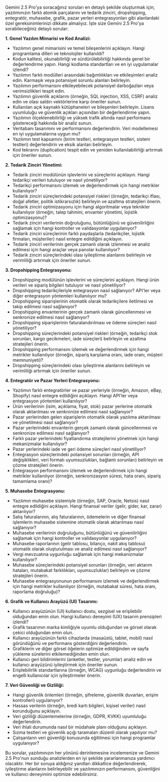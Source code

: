 Gemini 2.5 Pro'ya soracağınız soruları en detaylı şekilde oluşturmak için, yazılımınızın farklı atomik parçalarını ve tedarik zinciri, dropshipping, entegratör, muhasebe, grafik, pazar yerleri entegrasyonları gibi alanlardaki özel gereksinimlerinizi dikkate almalıyız. İşte size Gemini 2.5 Pro'ya sorabileceğiniz detaylı sorular:  

**1. Genel Yazılım Mimarisi ve Kod Analizi:**  

*   Yazılımın genel mimarisini ve temel bileşenlerini açıklayın. Hangi programlama dilleri ve teknolojiler kullanıldı?  
*   Kodun kalitesi, okunabilirliği ve sürdürülebilirliği hakkında genel bir değerlendirme yapın. Hangi kodlama standartları ve en iyi uygulamalar izlendi?  
*   Yazılımın farklı modülleri arasındaki bağımlılıkları ve etkileşimleri analiz edin. Karmaşık veya potansiyel sorunlu alanları belirleyin.  
*   Yazılımın performansını etkileyebilecek potansiyel darboğazları veya verimsizlikleri tespit edin.  
*   Yazılımın güvenlik açıklarını (örneğin, SQL injection, XSS, CSRF) analiz edin ve olası saldırı vektörlerine karşı öneriler sunun.  
*   Kullanılan açık kaynaklı kütüphaneleri ve bileşenleri belirleyin. Lisans uyumluluğu ve güvenlik açıkları açısından bir değerlendirme yapın.  
*   Yazılımın ölçeklenebilirliği ve yüksek trafik altında nasıl performans göstereceği hakkında bir analiz sunun.  
*   Veritabanı tasarımını ve performansını değerlendirin. Veri modellemesi en iyi uygulamalarına uygun mu?  
*   Yazılımın test kapsamını (birim testleri, entegrasyon testleri, sistem testleri) değerlendirin ve eksik alanları belirleyin.  
*   Kod tekrarını (duplication) tespit edin ve yeniden kullanılabilirliği artırmak için öneriler sunun.  

**2. Tedarik Zinciri Yönetimi:**  

*   Tedarik zinciri modülünün işlevlerini ve süreçlerini açıklayın. Hangi tedarikçi verileri tutuluyor ve nasıl yönetiliyor?  
*   Tedarikçi performansını izlemek ve değerlendirmek için hangi metrikler kullanılıyor?  
*   Tedarik zinciri süreçlerindeki potansiyel riskleri (örneğin, tedarikçi iflası, doğal afetler, politik istikrarsızlık) belirleyin ve azaltma stratejileri önerin.  
*   Tedarik zinciri optimizasyonu için hangi algoritmalar veya teknikler kullanılıyor (örneğin, talep tahmini, envanter yönetimi, lojistik optimizasyonu)?  
*   Tedarik zinciri verilerinin doğruluğunu, bütünlüğünü ve güvenilirliğini sağlamak için hangi kontroller ve validasyonlar uygulanıyor?  
*   Tedarik zinciri süreçlerinin farklı paydaşlarla (tedarikçiler, lojistik firmaları, müşteriler) nasıl entegre edildiğini açıklayın.  
*   Tedarik zinciri verilerinin gerçek zamanlı olarak izlenmesi ve analiz edilmesi için hangi araçlar veya panolar kullanılıyor?  
*   Tedarik zinciri süreçlerindeki olası iyileştirme alanlarını belirleyin ve verimliliği artırmak için öneriler sunun.  

**3. Dropshipping Entegrasyonu:**  

*   Dropshipping modülünün işlevlerini ve süreçlerini açıklayın. Hangi ürün verileri ve sipariş bilgileri tutuluyor ve nasıl yönetiliyor?  
*   Dropshipping tedarikçileriyle entegrasyon nasıl sağlanıyor? API'ler veya diğer entegrasyon yöntemleri kullanılıyor mu?  
*   Dropshipping siparişlerinin otomatik olarak tedarikçilere iletilmesi ve takip edilmesi nasıl sağlanıyor?  
*   Dropshipping envanterinin gerçek zamanlı olarak güncellenmesi ve senkronize edilmesi nasıl sağlanıyor?  
*   Dropshipping siparişlerinin faturalandırılması ve ödeme süreçleri nasıl yönetiliyor?  
*   Dropshipping süreçlerindeki potansiyel riskleri (örneğin, tedarikçi stok sorunları, kargo gecikmeleri, iade süreçleri) belirleyin ve azaltma stratejileri önerin.  
*   Dropshipping performansını izlemek ve değerlendirmek için hangi metrikler kullanılıyor (örneğin, sipariş karşılama oranı, iade oranı, müşteri memnuniyeti)?  
*   Dropshipping süreçlerindeki olası iyileştirme alanlarını belirleyin ve verimliliği artırmak için öneriler sunun.  

**4. Entegratör ve Pazar Yerleri Entegrasyonu:**  

*   Yazılımın farklı entegratörler ve pazar yerleriyle (örneğin, Amazon, eBay, Shopify) nasıl entegre edildiğini açıklayın. Hangi API'ler veya entegrasyon yöntemleri kullanılıyor?  
*   Ürün verilerinin (isim, açıklama, fiyat, stok) pazar yerlerine otomatik olarak aktarılması ve senkronize edilmesi nasıl sağlanıyor?  
*   Pazar yerlerinden gelen siparişlerin otomatik olarak yazılıma aktarılması ve yönetilmesi nasıl sağlanıyor?  
*   Pazar yerlerindeki envanterin gerçek zamanlı olarak güncellenmesi ve senkronize edilmesi nasıl sağlanıyor?  
*   Farklı pazar yerlerindeki fiyatlandırma stratejilerini yönetmek için hangi mekanizmalar kullanılıyor?  
*   Pazar yerlerindeki iade ve geri ödeme süreçleri nasıl yönetiliyor?  
*   Entegrasyon süreçlerindeki potansiyel sorunları (örneğin, API değişiklikleri, veri formatı uyumsuzlukları, bağlantı sorunları) belirleyin ve çözme stratejileri önerin.  
*   Entegrasyon performansını izlemek ve değerlendirmek için hangi metrikler kullanılıyor (örneğin, senkronizasyon süresi, hata oranı, sipariş tamamlama oranı)?  

**5. Muhasebe Entegrasyonu:**  

*   Yazılımın muhasebe sistemiyle (örneğin, SAP, Oracle, Netsis) nasıl entegre edildiğini açıklayın. Hangi finansal veriler (gelir, gider, kar, zarar) aktarılıyor?  
*   Satış faturalarının, alış faturalarının, ödemelerin ve diğer finansal işlemlerin muhasebe sistemine otomatik olarak aktarılması nasıl sağlanıyor?  
*   Muhasebe verilerinin doğruluğunu, bütünlüğünü ve güvenilirliğini sağlamak için hangi kontroller ve validasyonlar uygulanıyor?  
*   Muhasebe raporlarının (gelir tablosu, bilanço, nakit akış tablosu) otomatik olarak oluşturulması ve analiz edilmesi nasıl sağlanıyor?  
*   Vergi mevzuatına uygunluğu sağlamak için hangi mekanizmalar kullanılıyor?  
*   Muhasebe süreçlerindeki potansiyel sorunları (örneğin, veri aktarım hataları, mutabakat farklılıkları, uyumsuzluklar) belirleyin ve çözme stratejileri önerin.  
*   Muhasebe entegrasyonunun performansını izlemek ve değerlendirmek için hangi metrikler kullanılıyor (örneğin, mutabakat süresi, hata oranı, raporlama doğruluğu)?  

**6. Grafik ve Kullanıcı Arayüzü (UI) Tasarımı:**  

*   Kullanıcı arayüzünün (UI) kullanıcı dostu, sezgisel ve erişilebilir olduğundan emin olun. Hangi kullanıcı deneyimi (UX) tasarım prensipleri izlendi?  
*   Grafik tasarımın marka kimliğiyle uyumlu olduğundan ve görsel olarak çekici olduğundan emin olun.  
*   Kullanıcı arayüzünün farklı cihazlarda (masaüstü, tablet, mobil) nasıl göründüğünü ve performans gösterdiğini değerlendirin.  
*   Grafiklerin ve diğer görsel öğelerin optimize edildiğinden ve sayfa yükleme sürelerini etkilemediğinden emin olun.  
*   Kullanıcı geri bildirimlerini (anketler, testler, yorumlar) analiz edin ve kullanıcı arayüzünü iyileştirmek için öneriler sunun.  
*   Erişilebilirlik standartlarına (örneğin, WCAG) uygunluğu değerlendirin ve engelli kullanıcılar için iyileştirmeler önerin.  

**7. Veri Güvenliği ve Gizliliği:**  

*   Hangi güvenlik önlemleri (örneğin, şifreleme, güvenlik duvarları, erişim kontrolleri) uygulanıyor?  
*   Hassas verilerin (örneğin, kredi kartı bilgileri, kişisel veriler) nasıl korunduğunu açıklayın.  
*   Veri gizliliği düzenlemelerine (örneğin, GDPR, KVKK) uyumluluğu değerlendirin.  
*   Veri ihlali durumunda nasıl bir müdahale planı olduğunu açıklayın.  
*   Sızma testleri ve güvenlik açığı taramaları düzenli olarak yapılıyor mu?  
*   Çalışanların veri güvenliği konusunda eğitilmesi için hangi programlar uygulanıyor?  

Bu sorular, yazılımınızın her yönünü derinlemesine incelemenize ve Gemini 2.5 Pro'nun sunduğu analizlerden en iyi şekilde yararlanmanıza yardımcı olacaktır. Her bir soruya aldığınız yanıtları dikkatlice değerlendirerek, iyileştirme alanlarını belirleyebilir ve yazılımınızın performansını, güvenliğini ve kullanıcı deneyimini optimize edebilirsiniz.